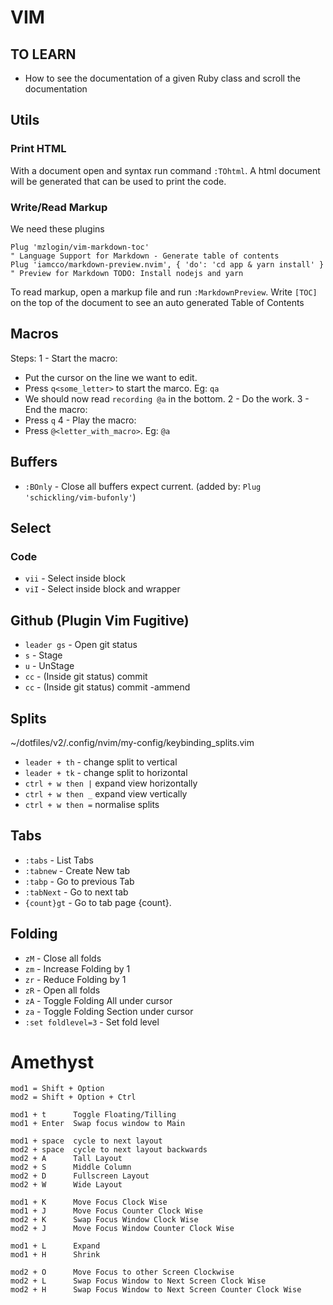 # VIM
## TO LEARN
- How to see the documentation of a given Ruby class and scroll the documentation

## Utils
### Print HTML
With a document open and syntax run command `:TOhtml`.
A html document will be generated that can be used to print the code.

### Write/Read Markup
We need these plugins
```
Plug 'mzlogin/vim-markdown-toc'                                        " Language Support for Markdown - Generate table of contents
Plug 'iamcco/markdown-preview.nvim', { 'do': 'cd app & yarn install' } " Preview for Markdown TODO: Install nodejs and yarn
```

To read markup, open a markup file and run `:MarkdownPreview`.
Write `[TOC]` on the top of the document to see an auto generated Table of Contents


## Macros
Steps:
1 - Start the macro:
  - Put the cursor on the line we want to edit.
  - Press `q<some_letter>` to start the marco. Eg: `qa`
  - We should now read `recording @a` in the bottom.
2 - Do the work.
3 - End the macro:
  - Press `q`
4 - Play the macro:
  - Press `@<letter_with_macro>`. Eg: `@a`


## Buffers
- `:BOnly` - Close all buffers expect current. (added by: `Plug 'schickling/vim-bufonly'`)

## Select
### Code
- `vii` - Select inside block
- `viI` - Select inside block and wrapper

## Github (Plugin Vim Fugitive)
- `leader gs` - Open git status
- `s` - Stage
- `u` - UnStage
- `cc` - (Inside git status) commit
- `cc` - (Inside git status) commit -ammend

## Splits
~/dotfiles/v2/.config/nvim/my-config/keybinding_splits.vim
- `leader + th`   - change split to vertical
- `leader + tk`   - change split to horizontal
- `ctrl + w then |` expand view horizontally
- `ctrl + w then _` expand view vertically
- `ctrl + w then =` normalise splits

## Tabs
- `:tabs`     - List Tabs
- `:tabnew`     - Create New tab
- `:tabp`       - Go to previous Tab
- `:tabNext`    - Go to next tab
- `{count}gt`   -  Go to tab page {count}.

## Folding
- `zM` - Close all folds
- `zm` - Increase Folding by 1
- `zr` - Reduce Folding by 1
- `zR` - Open all folds
- `zA` - Toggle Folding All under cursor
- `za` - Toggle Folding Section under cursor
- `:set foldlevel=3` - Set fold level

# Amethyst
```
mod1 = Shift + Option
mod2 = Shift + Option + Ctrl

mod1 + t      Toggle Floating/Tilling
mod1 + Enter  Swap focus window to Main

mod1 + space  cycle to next layout
mod2 + space  cycle to next layout backwards
mod2 + A      Tall Layout
mod2 + S      Middle Column
mod2 + D      Fullscreen Layout
mod2 + W      Wide Layout

mod1 + K      Move Focus Clock Wise
mod1 + J      Move Focus Counter Clock Wise
mod2 + K      Swap Focus Window Clock Wise
mod2 + J      Move Focus Window Counter Clock Wise

mod1 + L      Expand
mod1 + H      Shrink

mod2 + O      Move Focus to other Screen Clockwise
mod2 + L      Swap Focus Window to Next Screen Clock Wise
mod2 + H      Swap Focus Window to Next Screen Counter Clock Wise
```
